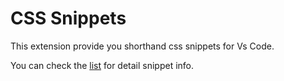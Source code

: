 # CSS Snippets

This extension provide you shorthand css snippets for Vs Code.

You can check the [list](https://github.com/joy-yu/vsc-css-snippets/blob/master/snippets/css.json) for detail snippet info.
